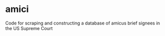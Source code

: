 # amici
Code for scraping and constructing a database of amicus brief signees in the US Supreme Court
